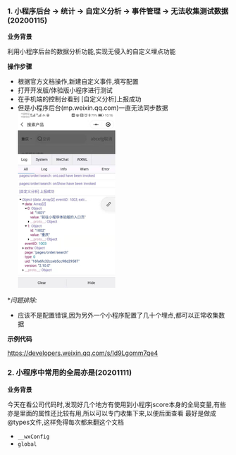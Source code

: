 ### 1. 小程序后台 -> 统计 -> 自定义分析 -> 事件管理 -> 无法收集测试数据(20200115)

**业务背景**

利用小程序后台的数据分析功能,实现无侵入的自定义埋点功能

**操作步骤**

- 根据官方文档操作,新建自定义事件,填写配置
- 打开开发版/体验版小程序进行测试
- 在手机端的控制台看到  [自定义分析]上报成功
- 但是小程序后台(mp.weixin.qq.com)一直无法同步数据
![](2020-01-15-10-44-11.png)

**问题排除:*
- 应该不是配置错误,因为另外一个小程序配置了几十个埋点,都可以正常收集数据

**示例代码**

https://developers.weixin.qq.com/s/Id9Lgomm7qe4

### 2. 小程序中常用的全局亦是(20201111)

**业务背景**

今天在看公司代码时,发现好几个地方有使用到小程序jscore本身的全局变量,有些亦是里面的属性还比较有用,所以可以专门收集下来,以便后面查看
最好是做成@types文件,这样免得每次都来翻这个文档
- `__wxConfig`
- `global`

